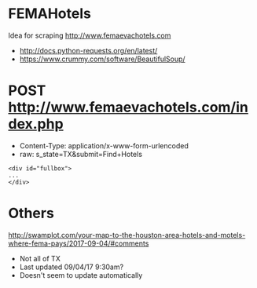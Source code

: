 # FEMAHotels
Idea for scraping http://www.femaevachotels.com

* http://docs.python-requests.org/en/latest/
* https://www.crummy.com/software/BeautifulSoup/

# POST http://www.femaevachotels.com/index.php
* Content-Type: application/x-www-form-urlencoded
* raw: s_state=TX&submit=Find+Hotels

```
<div id="fullbox">
...
</div>
```

# Others
http://swamplot.com/your-map-to-the-houston-area-hotels-and-motels-where-fema-pays/2017-09-04/#comments
* Not all of TX
* Last updated 09/04/17 9:30am?
* Doesn't seem to update automatically
